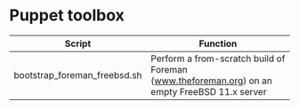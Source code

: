 # Puppet toolbox

| Script                       | Function                                                                                     |
| ---------------------------- | -------------------------------------------------------------------------------------------- |
| bootstrap_foreman_freebsd.sh | Perform a from-scratch build of Foreman (www.theforeman.org) on an empty FreeBSD 11.x server |
